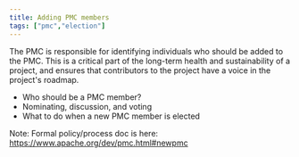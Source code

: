 ```yaml
---
title: Adding PMC members
tags: ["pmc","election"]
---
```


The PMC is responsible for identifying individuals who should be added
to the PMC. This is a critical part of the long-term health and
sustainability of a project, and ensures that contributors to the
project have a voice in the project's roadmap.

* Who should be a PMC member?
* Nominating, discussion, and voting
* What to do when a new PMC member is elected

Note: Formal policy/process doc is here: https://www.apache.org/dev/pmc.html#newpmc



